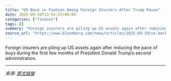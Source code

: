 ```yaml
---
title: "US Back in Fashion Among Foreign Insurers After Trump Pause"
date: 2025-09-19T13:54:37+08:00
categories: ["finance"]
tags: []
summary: "Foreign insurers are piling up US assets again after reducing the pace of buys during the first few months of President Donald Trump’s second administration."
source_url: "https://www.bloomberg.com/news/articles/2025-09-19/us-back-in-fashion-among-foreign-insurers-after-trump-pause"
---
```


Foreign insurers are piling up US assets again after reducing the pace of buys during the first few months of President Donald Trump’s second administration.

---

*来源: [原文链接](https://www.bloomberg.com/news/articles/2025-09-19/us-back-in-fashion-among-foreign-insurers-after-trump-pause)*
